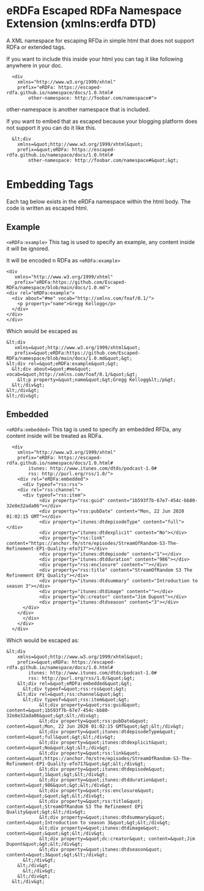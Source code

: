 # eRDFa Escaped RDFa Namespace Extension (xmlns:erdfa DTD)

A XML namespace for escaping RFDa in simple html that does not support RDFa or extended tags.

If you want to include this inside your html you can tag it like following anywhere in your doc.

```
  <div 
    xmlns="http://www.w3.org/1999/xhtml"
    prefix="eRDFa: https://escaped-rdfa.github.io/namespace/docs/1.0.html#
	    other-namespace: http://foobar.com/namespace#">		
```
other-namespace is another namespace that is included.

If you want to embed that as escaped because your blogging platform does not support it you can do it like this.

```
  &lt;div 
    xmlns=&quot;http://www.w3.org/1999/xhtml&quot;
    prefix=&quot;eRDFa: https://escaped-rdfa.github.io/namespace/docs/1.0.html#
	    other-namespace: http://foobar.com/namespace#&quot;&gt;	
```
  
# Embedding Tags
Each tag below exists in the eRDFa namespace within the html body. The code is written as escaped html.

## Example
`<eRDFa:example>`
This tag is used to specify an example, any content inside it will be ignored.

It will be encoded n RDFa as `<eRDFa:example>`

```
<div 
   xmlns="http://www.w3.org/1999/xhtml"
   prefix="eRDFa:https://github.com/Escaped-RDFa/namespace/blob/main/docs/1.0.md">
<div rel="eRDFa:example">
  <div about="#me" vocab="http://xmlns.com/foaf/0.1/">
    <p property="name">Gregg Kellogg</p>
  </div>
</div>
</div>
```
Which would be escaped as 
```
&lt;div 
   xmlns=&quot;http://www.w3.org/1999/xhtml&quot;
   prefix=&quot;eRDFa:https://github.com/Escaped-RDFa/namespace/blob/main/docs/1.0.md&quot;&gt;
&lt;div rel=&quot;eRDFa:example&quot;&gt;
  &lt;div about=&quot;#me&quot; vocab=&quot;http://xmlns.com/foaf/0.1/&quot;&gt;
    &lt;p property=&quot;name&quot;&gt;Gregg Kellogg&lt;/p&gt;
  &lt;/div&gt;
&lt;/div&gt;
&lt;/div&gt;
```

## Embedded
`<eRDFa:embedded>`
This tag is used to specify an embedded RFDa, any content inside will be treated as RDFa.

```
  <div 
    xmlns="http://www.w3.org/1999/xhtml"
    prefix="eRDFa: https://escaped-rdfa.github.io/namespace/docs/1.0.html#
	    itunes: http://www.itunes.com/dtds/podcast-1.0#
	    rss: http://purl.org/rss/1.0/">
    <div rel="eRDFa:embedded">
      <div typeof="rss:rss">
	<div rel="rss:channel">
	  <div typeof="rss:item">
            <div property="rss:guid" content="1b593f7b-67e7-454c-bb80-32e8e32ada06"></div>
            <div property="rss:pubDate" content="Mon, 22 Jun 2020 01:02:15 GMT"></div>
            <div property="itunes:dtdepisodeType" content="full"></div>
            <div property="itunes:dtdexplicit" content="No"></div>
            <div property="rss:link" content="https://anchor.fm/stre/episodes/StreamOfRandom-S3-The-Refinement-EP1-Quality-efo717"></div>
            <div property="itunes:dtdepisode" content="1"></div>
            <div property="itunes:dtdduration" content="986"></div>
            <div property="rss:enclosure" content=""></div>
            <div property="rss:title" content="StreamOfRandom S3 The Refinement EP1 Quality"></div>
            <div property="itunes:dtdsummary" content="Introduction to season 3"></div>
            <div property="itunes:dtdimage" content=""></div>
            <div property="dc:creator" content="Jim Dupont"></div>
            <div property="itunes:dtdseason" content="3"></div>
	  </div>
	</div>
      </div>
    </div>
  </div>
```

Which would be escaped as:
```
&lt;div 
    xmlns=&quot;http://www.w3.org/1999/xhtml&quot;
    prefix=&quot;eRDFa: https://escaped-rdfa.github.io/namespace/docs/1.0.html#
	    itunes: http://www.itunes.com/dtds/podcast-1.0#
	    rss: http://purl.org/rss/1.0/&quot;&gt;
    &lt;div rel=&quot;eRDFa:embedded&quot;&gt;
      &lt;div typeof=&quot;rss:rss&quot;&gt;
	&lt;div rel=&quot;rss:channel&quot;&gt;
	  &lt;div typeof=&quot;rss:item&quot;&gt;
            &lt;div property=&quot;rss:guid&quot; content=&quot;1b593f7b-67e7-454c-bb80-32e8e32ada06&quot;&gt;&lt;/div&gt;
            &lt;div property=&quot;rss:pubDate&quot; content=&quot;Mon, 22 Jun 2020 01:02:15 GMT&quot;&gt;&lt;/div&gt;
            &lt;div property=&quot;itunes:dtdepisodeType&quot; content=&quot;full&quot;&gt;&lt;/div&gt;
            &lt;div property=&quot;itunes:dtdexplicit&quot; content=&quot;No&quot;&gt;&lt;/div&gt;
            &lt;div property=&quot;rss:link&quot; content=&quot;https://anchor.fm/stre/episodes/StreamOfRandom-S3-The-Refinement-EP1-Quality-efo717&quot;&gt;&lt;/div&gt;
            &lt;div property=&quot;itunes:dtdepisode&quot; content=&quot;1&quot;&gt;&lt;/div&gt;
            &lt;div property=&quot;itunes:dtdduration&quot; content=&quot;986&quot;&gt;&lt;/div&gt;
            &lt;div property=&quot;rss:enclosure&quot; content=&quot;&quot;&gt;&lt;/div&gt;
            &lt;div property=&quot;rss:title&quot; content=&quot;StreamOfRandom S3 The Refinement EP1 Quality&quot;&gt;&lt;/div&gt;
            &lt;div property=&quot;itunes:dtdsummary&quot; content=&quot;Introduction to season 3&quot;&gt;&lt;/div&gt;
            &lt;div property=&quot;itunes:dtdimage&quot; content=&quot;&quot;&gt;&lt;/div&gt;
            &lt;div property=&quot;dc:creator&quot; content=&quot;Jim Dupont&quot;&gt;&lt;/div&gt;
            &lt;div property=&quot;itunes:dtdseason&quot; content=&quot;3&quot;&gt;&lt;/div&gt;
	  &lt;/div&gt;
	&lt;/div&gt;
      &lt;/div&gt;
    &lt;/div&gt;
  &lt;/div&gt;
```
